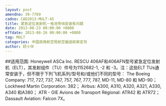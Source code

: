 ```yaml
---
layout: post
amendno: 39-7769
cadno: CAD2013-MULT-45
title: 紧急定位发射机－电池导线安装有问题
date: 2013-08-23 00:00:00 +0800
effdate: 2013-08-26 00:00:00 +0800
tag: MULT
categories: 中国民用航空局航空器适航审定司
author: 舒小华
---
```


##适用范围:
Honeywell ASCa Inc. RESCU 406AF和406AFN型号紧急定位发射机（ELT），其发射组件（TU）件号为1152682-1, -2 和 -3。注：这些ELT TUs通常安装于，但不限于下列飞机系列/型号和/或他们不同的型号：
The Boeing Company: 717, 727, 737, 747, 757, 767, 777, 787,
MD-11, MD-80 和 MD-90； Lockheed Martin Corporation: 382； Airbus: A300, A310, A320, A321, A330, A340 和A380； ATR - GIE Avions de Transport Régional: ATR42 和 ATR72； Dassault Aviation: Falcon 7X。

